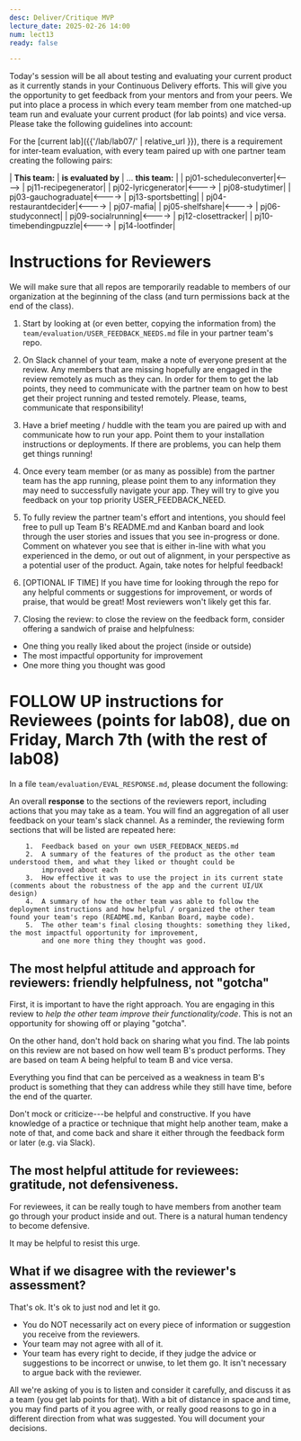 ```yaml
---
desc: Deliver/Critique MVP
lecture_date: 2025-02-26 14:00
num: lect13
ready: false

---
```


<div style="display:none">
https://ucsb-cs148.github.io/w24/lect/lect14/
</div>

Today's session will be all about testing and evaluating your current product as it currently stands in your Continuous Delivery efforts. This will give you the opportunity to get feedback from your mentors and from your peers. We put into place a process in which every team member from one matched-up team run and evaluate your current product (for lab points) and vice versa. Please take the following guidelines into account: 

For the [current lab]({{'/lab/lab07/' | relative_url }}), there is a requirement for inter-team evaluation, with every team paired up with one partner team creating the following pairs: 


| **This team:**   | **is evaluated by** | ... **this team:** |
| pj01-scheduleconverter|<----> | pj11-recipegenerator|
| pj02-lyricgenerator|<----> | pj08-studytimer|
| pj03-gauchograduate|<----> | pj13-sportsbetting|
| pj04-restaurantdecider|<----> | pj07-mafia|
| pj05-shelfshare|<----> | pj06-studyconnect|
| pj09-socialrunning|<----> | pj12-closettracker|
| pj10-timebendingpuzzle|<----> | pj14-lootfinder|

# Instructions for Reviewers

We will make sure that all repos are temporarily readable to members of our organization at the beginning of the class (and turn permissions back at the end of the class). 

1. Start by looking at (or even better, copying the information from) the `team/evaluation/USER_FEEDBACK_NEEDS.md` file in your partner team's repo. 

2.  On Slack channel of your team, make a note of everyone present at the review.  Any members that are missing hopefully are engaged in the review remotely as much as they can. In order for them to get the lab points, they need to communicate with the partner team on how to best get their project running and tested remotely. Please, teams, communicate that responsibility! 
    
3.  Have a brief meeting / huddle with the team you are paired up with and communicate how to run your app. Point them to your installation instructions or deployments. If there are problems, you can help them get things running! 

4.  Once every team member (or as many as possible) from the partner team has the app running, please point them to any information they may need to successfully navigate your app. They will try to give you feedback on your top priority USER_FEEDBACK_NEED. 
     
5.  To fully review the partner team's effort and intentions, you should feel free to pull up Team B's README.md and Kanban board and look through the user stories and issues that you see in-progress or done. Comment on whatever you see that is either in-line with what you experienced in the demo, or out out of alignment, in your perspective as a potential user of the product.  Again, take notes for helpful feedback! 
    
6.  [OPTIONAL IF TIME] If you have time for looking through the repo for any helpful comments or suggestions for improvement, or words of praise, that would be great!  Most reviewers won't likely get this far.    
    
7.  Closing the review: to close the review on the feedback form, consider offering a sandwich of praise and helpfulness:
   * One thing you really liked about the project (inside or outside)
   * The most impactful opportunity for improvement
   * One more thing you thought was good


# FOLLOW UP instructions for Reviewees (**points for lab08**), due on Friday, March 7th (with the rest of lab08)

In a file `team/evaluation/EVAL_RESPONSE.md`, please document the following:  

An overall **response** to the sections of the reviewers report, including actions that you may take as a team.
       You will find an aggregation of all user feedback on your team's slack channel. 
       As a reminder, the reviewing form sections that will be listed are repeated here: 
       
        1.  Feedback based on your own USER_FEEDBACK_NEEDS.md
        2.  A summary of the features of the product as the other team understood them, and what they liked or thought could be
            improved about each
        3.  How effective it was to use the project in its current state (comments about the robustness of the app and the current UI/UX design)
        4.  A summary of how the other team was able to follow the deployment instructions and how helpful / organized the other team found your team's repo (README.md, Kanban Board, maybe code).
        5.  The other team's final closing thoughts: something they liked, the most impactful opportunity for improvement,
            and one more thing they thought was good.



##  The most helpful attitude and approach for reviewers: friendly helpfulness, not "gotcha"

First, it is important to have the right approach.  You are engaging in this review to *help the other team improve their functionality/code*.  This is not an opportunity for showing off or playing "gotcha".  

On the other hand, don't hold back on sharing what you find.  The lab points on this review are not based on how well team B's product performs. They are based on team A being helpful to team B and vice versa.     

Everything you find that can be perceived as a weakness in team B's product is something that they can address while they still have time, before the end of the quarter.

Don't mock or criticize---be helpful and constructive.   If you have knowledge of a practice or technique that might help another team, make a note of that, and come back and share it either through the feedback form or later (e.g. via Slack).

## The most helpful attitude for reviewees: gratitude, not defensiveness.

For reviewees, it can be really tough to have members from another team go through your product inside and out.  There is a natural human tendency to become defensive.

It may be helpful to resist this urge.

## What if we disagree with the reviewer's assessment?

That's ok.  It's ok to just nod and let it go.

* You do NOT necessarily act on every piece of information or suggestion you receive from the reviewers.  
* Your team may not agree with all of it.  
* Your team has every right to decide, if they judge the advice or suggestions to be incorrect or unwise, to let them go.  It isn't necessary to argue back with the reviewer. 

All we're asking of you is to listen and consider it carefully, and discuss it as a team (you get lab points for that).  With a bit of distance in space and time, you may find parts of it you agree with, or really good reasons to go in a different direction from what was suggested. You will document your decisions. 